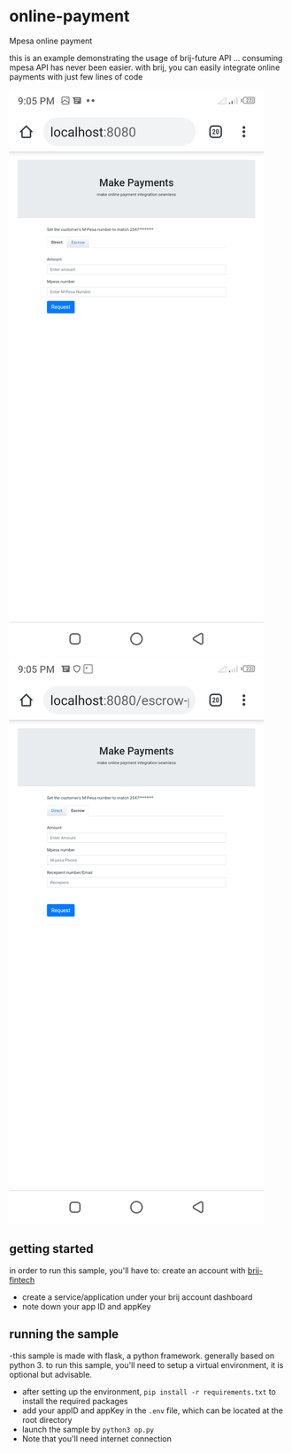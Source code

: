 # online-payment
Mpesa online payment

this is an example demonstrating the usage of brij-future API ...
consuming mpesa API has never been easier. with brij, you can easily integrate online payments with just few lines of code 
<div class="row">
<img src="screenshots/one.png">
<img src="screenshots/two.png">
</div>

## getting started
in order to run this sample, you'll have to:
create an account with <a href='https://brij-fintech.herokuapp.com'> brij-fintech</a>
- create a service/application under your brij account dashboard
- note down your app ID and appKey
## running the sample
-this sample is made with flask, a python framework. generally based on python 3. 
to run this sample, you'll need to setup a virtual environment, it is optional but advisable. 
- after setting up the environment, ```pip install -r requirements.txt``` to install the required packages
- add your appID and appKey in the ```.env``` file, which can be located at the root directory
- launch the sample by ```python3 op.py```
- Note that you'll need internet connection
